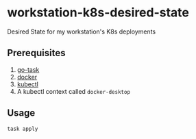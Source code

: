 # workstation-k8s-desired-state

Desired State for my workstation's K8s deployments

## Prerequisites

1. [go-task](https://taskfile.dev)
1. [docker](https://www.docker.com/get-started)
1. [kubectl](https://kubernetes.io/docs/tasks/tools/install-kubectl/)
1. A kubectl context called `docker-desktop`

## Usage

```bash
task apply
```
